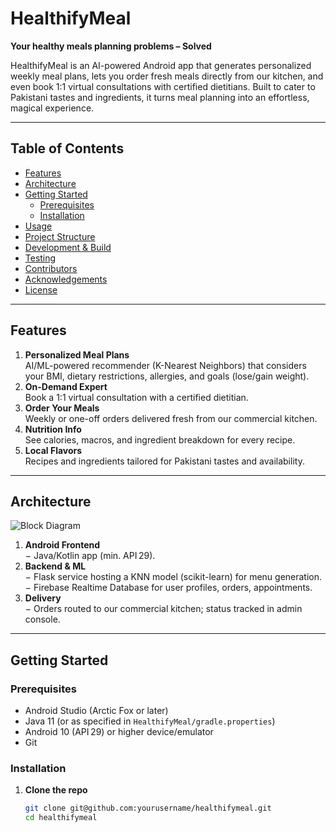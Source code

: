 # HealthifyMeal

**Your healthy meals planning problems – Solved**

HealthifyMeal is an AI-powered Android app that generates personalized weekly meal plans, lets you order fresh meals directly from our kitchen, and even book 1:1 virtual consultations with certified dietitians. Built to cater to Pakistani tastes and ingredients, it turns meal planning into an effortless, magical experience.

---

## Table of Contents

- [Features](#features)  
- [Architecture](#architecture)  
- [Getting Started](#getting-started)  
  - [Prerequisites](#prerequisites)  
  - [Installation](#installation)  
- [Usage](#usage)  
- [Project Structure](#project-structure)  
- [Development & Build](#development--build)  
- [Testing](#testing)  
- [Contributors](#contributors)  
- [Acknowledgements](#acknowledgements)  
- [License](#license)  

---

## Features

1. **Personalized Meal Plans**  
   AI/ML-powered recommender (K-Nearest Neighbors) that considers your BMI, dietary restrictions, allergies, and goals (lose/gain weight).  
2. **On-Demand Expert**  
   Book a 1:1 virtual consultation with a certified dietitian.  
3. **Order Your Meals**  
   Weekly or one-off orders delivered fresh from our commercial kitchen.  
4. **Nutrition Info**  
   See calories, macros, and ingredient breakdown for every recipe.  
5. **Local Flavors**  
   Recipes and ingredients tailored for Pakistani tastes and availability.  

---

## Architecture

![Block Diagram](docs/block-diagram.png)  
1. **Android Frontend**  
   − Java/Kotlin app (min. API 29).  
2. **Backend & ML**  
   − Flask service hosting a KNN model (scikit-learn) for menu generation.  
   − Firebase Realtime Database for user profiles, orders, appointments.  
3. **Delivery**  
   − Orders routed to our commercial kitchen; status tracked in admin console.  

---

## Getting Started

### Prerequisites

- Android Studio (Arctic Fox or later)  
- Java 11 (or as specified in `HealthifyMeal/gradle.properties`)  
- Android 10 (API 29) or higher device/emulator  
- Git  

### Installation

1. **Clone the repo**  
   ```bash
   git clone git@github.com:yourusername/healthifymeal.git
   cd healthifymeal
